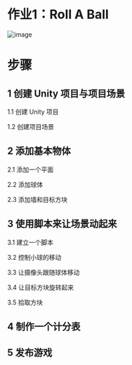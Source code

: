 # 作业1：Roll A Ball
![image](https://github.com/Uric369/SE3305/assets/96730554/c9bb66a6-5c71-4c55-9fc4-ddb2ae89f23a)
# 步骤
## 1 创建 Unity 项目与项目场景
1.1 创建 Unity 项目 

1.2 创建项目场景 

## 2 添加基本物体
2.1 添加一个平面 

2.2 添加球体

2.3 添加墙和目标方块

## 3 使用脚本来让场景动起来
3.1 建立一个脚本 

3.2 控制小球的移动

3.3 让摄像头跟随球体移动

3.4 让目标方块旋转起来

3.5 拾取方块

## 4 制作一个计分表

## 5 发布游戏
